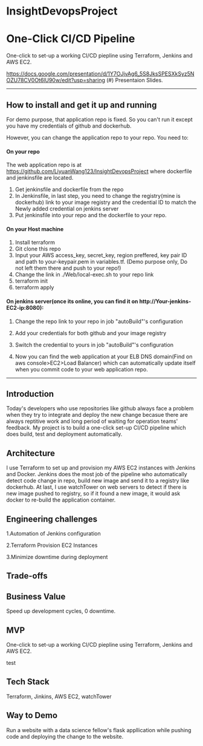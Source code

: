 # InsightDevopsProject

# One-Click CI/CD Pipeline

One-click to set-up a working CI/CD piepline using Terraform, Jenkins and AWS EC2.

https://docs.google.com/presentation/d/1Y7OJjvAg6_5S8JksSPESXkSyz5NOZU78CV0Ot6lU90w/edit?usp=sharing (#) Presentaion Slides.

<hr/>

## How to install and get it up and running
For demo purpose, that application repo is fixed. So you can't run it except you have my credentials of github and dockerhub.

However, you can change the application repo to your repo. You need to: 

#### On your repo

The web application repo is at https://github.com/LiyuanWang123/InsightDevopsProject where dockerfile and jenkinsfile are located.

1. Get jenkinsfile and dockerfile from the repo
2. In Jenkinsfile, in last step, you need to change the registry(mine is dockerhub) link to your image registry and the credential ID to match the Newly added credential on jenkins server
3. Put jenkinsfile into your repo and the dockerfile to your repo. 

#### On your Host machine 

1. Install terraform
2. Git clone this repo
3. Input your AWS access_key, secret_key, region preffered, key pair ID and path to your-keypair.pem in variables.tf. (Demo purpose only, Do not left them there and push to your repo!)
4. Change the link in ./Web/local-exec.sh to your repo link
5. terraform init
6. terraform apply

#### On jenkins server(once its online, you can find it on http://Your-jenkins-EC2-ip:8080): 
1. Change the repo link to your repo in job "autoBuild"'s configuration 
2. Add your credentials for both github and your image registry
3. Switch the credential to yours in job "autoBuild"'s configuration 

4. Now you can find the web application at your ELB DNS domain(Find on aws console>EC2>Load Balancer) which can automatically update itself when you commit code to your web application repo.








<hr/>

## Introduction

Today's developers who use repositories like github always face a problem when they try to integrate and deploy the new change becasue there are always reptitive work and long period of waiting for operation teams' feedback. My project is to build a one-click set-up CI/CD pipeline which does build, test and deployment automatically. 

## Architecture

I use Terraform to set up and provision my AWS EC2 instances with Jenkins and Docker. Jenkins does the most job of the pipeline who automatically detect code change in repo, build new image and send it to a registry like dockerhub. At last, I use watchTower on web servers to detect if there is new image pushed to registry, so if it found a new image, it would ask docker to re-build the application container.

## Engineering challenges

1.Automation of Jenkins configuration

2.Terraform Provision EC2 Instances

3.Minimize downtime during deployment

## Trade-offs


## Business Value 

Speed up development cycles, 0 downtime.

## MVP

One-click to set-up a working CI/CD piepline using Terraform, Jenkins and AWS EC2.

test

## Tech Stack

Terraform, Jinkins, AWS EC2, watchTower

## Way to Demo

Run a website with a data science fellow's flask appllication while pushing code and deploying the change to the website.
